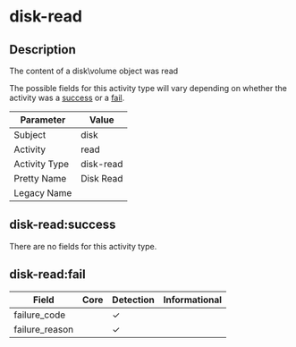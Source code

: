 disk-read
=========

Description
-----------
The content of a disk\volume object was read

The possible fields for this activity type will vary depending on whether the activity was a [success](#disk-readsuccess) or a [fail](#disk-readfail).

| Parameter     | Value     |
| ------------- | --------- |
| Subject       | disk      |
| Activity      | read      |
| Activity Type | disk-read |
| Pretty Name   | Disk Read |
| Legacy Name   |           |

disk-read:success
-----------------

There are no fields for this activity type.


disk-read:fail
--------------

| Field          | Core | Detection | Informational |
| -------------- | ---- | --------- | ------------- |
| failure_code   |      | &#10003;  |               |
| failure_reason |      | &#10003;  |               |
